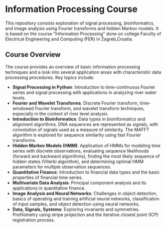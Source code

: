 # Information Processing Course

This repository consists exploration of signal processing, bioinformatics, and image analysis using Fourier transforms and hidden Markov models. It is based on the course "Information Processing" done on college Faculty of Electrical Engineering and Computing (FER) in Zagreb,Croatia.

## Course Overview

The course provides an overview of basic information processing techniques and a look into several application areas with characteristic data processing procedures. Key topics include:

- **Signal Processing in Python**: Introduction to time-continuous Fourier series and signal processing with applications in analyzing river water levels.
- **Fourier and Wavelet Transforms**: Discrete Fourier transform, time-windowed Fourier transform, and wavelet transform techniques, especially in the context of river level analysis.
- **Introduction to Bioinformatics**: Data types in bioinformatics and alignment algorithms. DNA sequences are represented as signals, with convolution of signals used as a measure of similarity. The MAFFT algorithm is explored for sequence similarity using fast Fourier transforms.
- **Hidden Markov Models (HMM)**: Application of HMMs for modeling time series with discrete observations, evaluating sequence likelihoods (forward and backward algorithms), finding the most likely sequence of hidden states (Viterbi algorithm), and determining optimal HMM parameters for multiple observation sequences.
- **Quantitative Finance**: Introduction to financial data types and the basic properties of financial time series.
- **Multivariate Data Analysis**: Principal component analysis and its applications in quantitative finance.
- **Image Analysis and Neural Networks**: Challenges in object detection, basics of operating and training artificial neural networks, classification of input samples, and object detection using neural networks.
- **Data, Signals, Systems**: Exploring invariants and symmetries. Profilometry using stripe projection and the iterative closest point (ICP) registration process.
